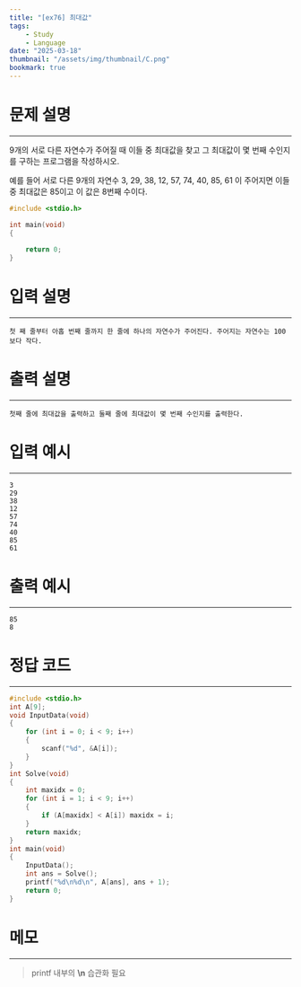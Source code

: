 ```yaml
---
title: "[ex76] 최대값"
tags:
    - Study
    - Language
date: "2025-03-18"
thumbnail: "/assets/img/thumbnail/C.png"
bookmark: true
---
```

# 문제 설명
---
9개의 서로 다른 자연수가 주어질 때 이들 중 최대값을 찾고 그 최대값이 몇 번째 수인지를 구하는 프로그램을 작성하시오.
 
예를 들어 서로 다른 9개의 자연수
3, 29, 38, 12, 57, 74, 40, 85, 61
이 주어지면 이들 중 최대값은 85이고 이 값은 8번째 수이다.

```c
#include <stdio.h>

int main(void)
{
	
	return 0;
}
```

# 입력 설명
---

```
첫 째 줄부터 아홉 번째 줄까지 한 줄에 하나의 자연수가 주어진다. 주어지는 자연수는 100 보다 작다.
```

# 출력 설명
---

```
첫째 줄에 최대값을 출력하고 둘째 줄에 최대값이 몇 번째 수인지를 출력한다.
```

# 입력 예시
---

```
3
29
38
12
57
74
40
85
61
```

# 출력 예시
---

```
85
8
```

# 정답 코드
---

```c
#include <stdio.h>
int A[9];
void InputData(void) 
{
	for (int i = 0; i < 9; i++) 
	{
		scanf("%d", &A[i]);
	}
}
int Solve(void) 
{
	int maxidx = 0;
	for (int i = 1; i < 9; i++) 
	{
		if (A[maxidx] < A[i]) maxidx = i;
	}
	return maxidx;
}
int main(void)
{
	InputData();
	int ans = Solve();
	printf("%d\n%d\n", A[ans], ans + 1);
	return 0;
}
```

# 메모
---
> printf 내부의 **\n** 습관화 필요